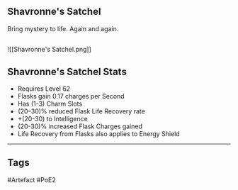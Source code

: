 ## Shavronne's Satchel
Bring mystery to life. Again and again.
##
![[Shavronne's Satchel.png]]
## Shavronne's Satchel Stats
- Requires Level 62
- Flasks gain 0.17 charges per Second
- Has (1-3) Charm Slots
- (20–30)% reduced Flask Life Recovery rate
- +(20-30) to Intelligence
- (20-30)% increased Flask Charges gained
- Life Recovery from Flasks also applies to Energy Shield


---
## Tags
#Artefact
#PoE2